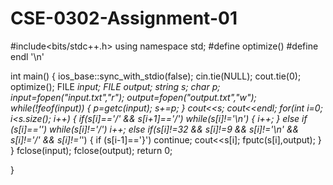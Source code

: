 # CSE-0302-Assignment-01
#include<bits/stdc++.h>
using namespace std;
#define optimize()
#define endl '\n'

int main()
{
    ios_base::sync_with_stdio(false);
    cin.tie(NULL);
    cout.tie(0);
    optimize();
    FILE *input;
    FILE *output;
    string s;
    char p;
    input=fopen("input.txt","r");
    output=fopen("output.txt","w");
    while(!feof(input))
    {
        p=getc(input);
        s+=p;
    }
    cout<<s;
    cout<<endl;
    for(int i=0; i<s.size(); i++)
    {
        if(s[i]=='/' && s[i+1]=='/')
            while(s[i]!='\n')
            {
                i++;
            }
        else if (s[i]=='*')
            while(s[i]!='/')
                i++;
        else if(s[i]!=32 && s[i]!=9 && s[i]!='\n' && s[i]!='/' && s[i]!='*')
        {
            if (s[i-1]=='}')
                continue;
            cout<<s[i];
            fputc(s[i],output);
        }
    }
    fclose(input);
    fclose(output);
    return 0;

}
